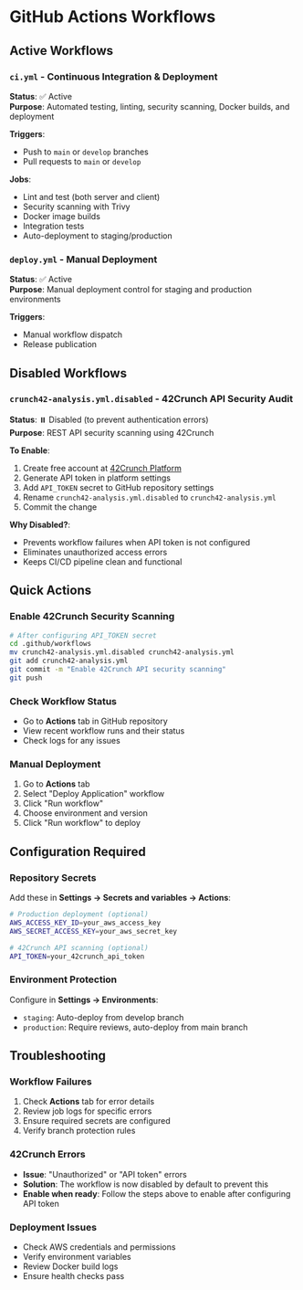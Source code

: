 # GitHub Actions Workflows

## Active Workflows

### `ci.yml` - Continuous Integration & Deployment
**Status**: ✅ Active  
**Purpose**: Automated testing, linting, security scanning, Docker builds, and deployment

**Triggers**:
- Push to `main` or `develop` branches
- Pull requests to `main` or `develop`

**Jobs**:
- Lint and test (both server and client)
- Security scanning with Trivy
- Docker image builds
- Integration tests
- Auto-deployment to staging/production

### `deploy.yml` - Manual Deployment
**Status**: ✅ Active  
**Purpose**: Manual deployment control for staging and production environments

**Triggers**:
- Manual workflow dispatch
- Release publication

## Disabled Workflows

### `crunch42-analysis.yml.disabled` - 42Crunch API Security Audit
**Status**: ⏸️ Disabled (to prevent authentication errors)  
**Purpose**: REST API security scanning using 42Crunch

**To Enable**:
1. Create free account at [42Crunch Platform](https://platform.42crunch.com/register)
2. Generate API token in platform settings
3. Add `API_TOKEN` secret to GitHub repository settings
4. Rename `crunch42-analysis.yml.disabled` to `crunch42-analysis.yml`
5. Commit the change

**Why Disabled?**:
- Prevents workflow failures when API token is not configured
- Eliminates unauthorized access errors
- Keeps CI/CD pipeline clean and functional

## Quick Actions

### Enable 42Crunch Security Scanning
```bash
# After configuring API_TOKEN secret
cd .github/workflows
mv crunch42-analysis.yml.disabled crunch42-analysis.yml
git add crunch42-analysis.yml
git commit -m "Enable 42Crunch API security scanning"
git push
```

### Check Workflow Status
- Go to **Actions** tab in GitHub repository
- View recent workflow runs and their status
- Check logs for any issues

### Manual Deployment
1. Go to **Actions** tab
2. Select "Deploy Application" workflow
3. Click "Run workflow"
4. Choose environment and version
5. Click "Run workflow" to deploy

## Configuration Required

### Repository Secrets
Add these in **Settings → Secrets and variables → Actions**:

```bash
# Production deployment (optional)
AWS_ACCESS_KEY_ID=your_aws_access_key
AWS_SECRET_ACCESS_KEY=your_aws_secret_key

# 42Crunch API scanning (optional)
API_TOKEN=your_42crunch_api_token
```

### Environment Protection
Configure in **Settings → Environments**:
- `staging`: Auto-deploy from develop branch
- `production`: Require reviews, auto-deploy from main branch

## Troubleshooting

### Workflow Failures
1. Check **Actions** tab for error details
2. Review job logs for specific errors
3. Ensure required secrets are configured
4. Verify branch protection rules

### 42Crunch Errors
- **Issue**: "Unauthorized" or "API token" errors
- **Solution**: The workflow is now disabled by default to prevent this
- **Enable when ready**: Follow the steps above to enable after configuring API token

### Deployment Issues
- Check AWS credentials and permissions
- Verify environment variables
- Review Docker build logs
- Ensure health checks pass